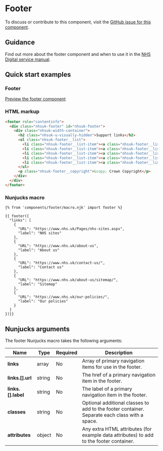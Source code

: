 # Footer

To discuss or contribute to this component, visit the [GitHub issue for this component](https://github.com/nhsuk/nhsuk-frontend/issues/168).

## Guidance
Find out more about the footer component and when to use it in the [NHS Digital service manual](https://beta.nhs.uk/service-manual/patterns/footer/).

## Quick start examples

### Footer

[Preview the footer component](https://nhsuk.github.io/nhsuk-frontend/components/footer/index.html)

### HTML markup

```html
<footer role="contentinfo">
  <div class="nhsuk-footer" id="nhsuk-footer">
    <div class="nhsuk-width-container">
      <h2 class="nhsuk-u-visually-hidden">Support links</h2>
      <ul class="nhsuk-footer__list">
        <li class="nhsuk-footer__list-item"><a class="nhsuk-footer__list-item-link" href="https://www.nhs.uk/Pages/nhs-sites.aspx">NHS sites</a></li>
        <li class="nhsuk-footer__list-item"><a class="nhsuk-footer__list-item-link" href="https://www.nhs.uk/about-us">About us</a></li>
        <li class="nhsuk-footer__list-item"><a class="nhsuk-footer__list-item-link" href="https://www.nhs.uk/contact-us/">Contact us</a></li>
        <li class="nhsuk-footer__list-item"><a class="nhsuk-footer__list-item-link" href="https://www.nhs.uk/about-us/sitemap/">Sitemap</a></li>
        <li class="nhsuk-footer__list-item"><a class="nhsuk-footer__list-item-link" href="https://www.nhs.uk/our-policies/">Our policies</a></li>
      </ul>
      <p class="nhsuk-footer__copyright">&copy; Crown Copyright</p>
    </div>
  </div>
</footer>
```

### Nunjucks macro

```
{% from 'components/footer/macro.njk' import footer %}

{{ footer({
  "links": [
    {
      "URL": "https://www.nhs.uk/Pages/nhs-sites.aspx",
      "label": "NHS sites"
    },
    {
      "URL": "https://www.nhs.uk/about-us",
      "label": "About us"
    },
    {
      "URL": "https://www.nhs.uk/contact-us/",
      "label": "Contact us"
    },
    {
      "URL": "https://www.nhs.uk/about-us/sitemap/",
      "label": "Sitemap"
    },
    {
      "URL": "https://www.nhs.uk/our-policies/",
      "label": "Our policies"
    }
  ]
})}}
```
## Nunjucks arguments

The footer Nunjucks macro takes the following arguments:

| Name                         | Type     | Required  | Description  |
| -----------------------------|----------|-----------|--------------|
| **links**             | array    | No        | Array of primary navigation items for use in the footer. |
| **links.[].url**      | string   | No        | The href of a primary navigation item in the footer. |
| **links.[].label**    | string   | No        | The label of a primary navigation item in the footer. |
| **classes**           | string   | No        | Optional additional classes to add to the footer container. Separate each class with a space. |
| **attributes**        | object   | No        | Any extra HTML attributes (for example data attributes) to add to the footer container. |
